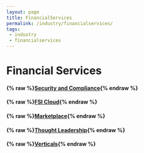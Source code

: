 ```yaml
---
layout: page
title: FinancialServices
permalink: /industry/financialservices/
tags:
 - industry
 - financialservices
---
```


# Financial Services

<!-- Not implemented -->
<!-- #### {% raw %}[Financial Services](financial-services){% endraw %} -->

#### {% raw %}[Security and Compliance](security-and-compliance){% endraw %}
#### {% raw %}[FSI Cloud](fsi-cloud){% endraw %}
#### {% raw %}[Marketplace](marketplace){% endraw %}
#### {% raw %}[Thought Leadership](thought-leadership){% endraw %}
#### {% raw %}[Verticals](verticals){% endraw %}


